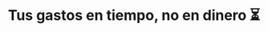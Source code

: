 ---
title: Tus gastos en tiempo, no en dinero ⏳
description: ¿Alguna vez has comparado tus gastos en tiempo en lugar de en dinero? Es un ejercicio que te puede ayudar con las compras impulsivas 🛍.
published_at: 2020-11-10
external_url: https://perrodinero.substack.com/p/valora-tu-tiempo
---